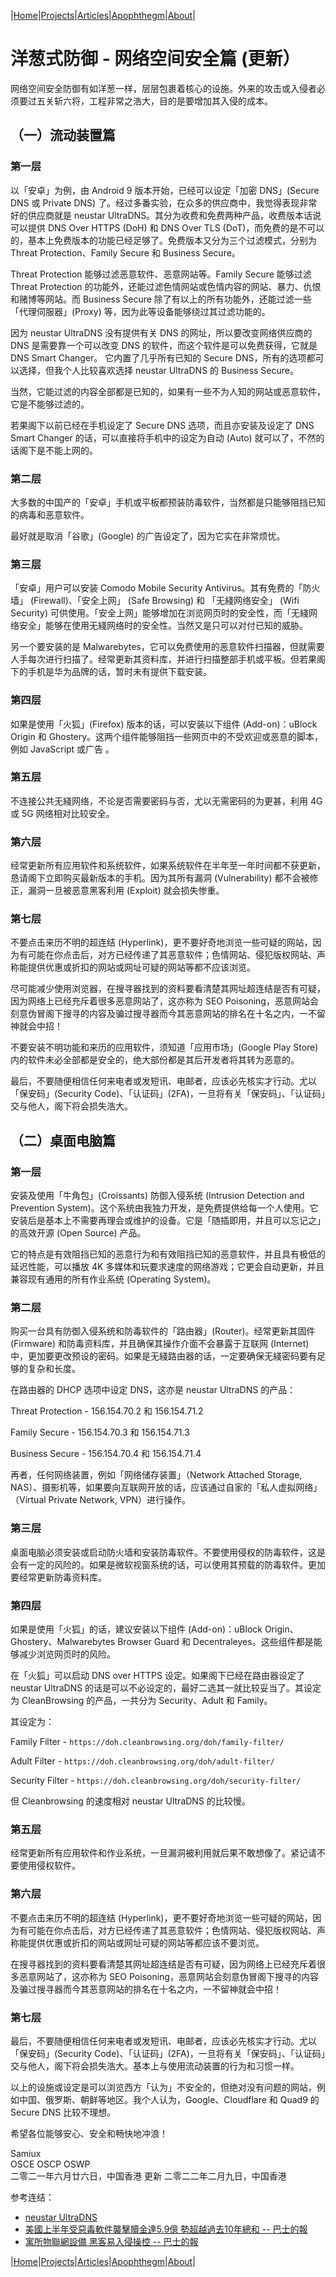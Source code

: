 |[Home](/README.md)|[Projects](/projects.md)|[Articles](/articles.md)|[Apophthegm](/apophthegm.md)|[About](/about.md)|

# 洋葱式防御 - 网络空间安全篇 (更新）

网络空间安全防御有如洋葱一样，层层包裹着核心的设施。外来的攻击或入侵者必须要过五关斩六将，工程非常之浩大，目的是要增加其入侵的成本。

## （一）流动装置篇

### 第一层

以「安卓」为例，由 Android 9 版本开始，已经可以设定「加密 DNS」(Secure DNS 或 Private DNS) 了。经过多番实验，在众多的供应商中，我觉得表现非常好的供应商就是 neustar UltraDNS。其分为收费和免费两种产品，收费版本话说可以提供 DNS Over HTTPS (DoH) 和 DNS Over TLS (DoT)，而免费的是不可以的，基本上免费版本的功能已经足够了。免费版本又分为三个过滤模式，分别为 Threat Protection、Family Secure 和 Business Secure。

Threat Protection 能够过滤恶意软件、恶意网站等。Family Secure 能够过滤 Threat Protection 的功能外，还能过滤色情网站或色情内容的网站、暴力、仇恨和赌博等网站。而 Business Secure 除了有以上的所有功能外，还能过滤一些「代理伺服器」(Proxy) 等，因为此等设备能够绕过其过滤功能的。

因为 neustar UltraDNS 没有提供有关 DNS 的网址，所以要改变网络供应商的 DNS 是需要靠一个可以改变 DNS 的软件，而这个软件是可以免费获得，它就是 DNS Smart Changer。  它内置了几乎所有已知的 Secure DNS，所有的选项都可以选择，但我个人比较喜欢选择 neustar UltraDNS 的 Business Secure。

当然，它能过滤的内容全部都是已知的，如果有一些不为人知的网站或恶意软件，它是不能够过滤的。

若果阁下以前已经在手机设定了 Secure DNS 选项，而且亦安装及设定了 DNS Smart Changer 的话，可以直接将手机中的设定为自动 (Auto) 就可以了，不然的话阁下是不能上网的。

### 第二层

大多数的中国产的「安卓」手机或平板都预装防毒软件，当然都是只能够阻挡已知的病毒和恶意软件。

最好就是取消「谷歌」(Google) 的广告设定了，因为它实在非常烦忧。

### 第三层

「安卓」用户可以安装 Comodo Mobile Security Antivirus。其有免费的「防火墙」 (Firewall)、「安全上网」 (Safe Browsing) 和 「无綫网络安全」 (Wifi Security) 可供使用。「安全上网」能够增加在浏览网页时的安全性，而「无綫网络安全」能够在使用无綫网络时的安全性。当然又是只可以对付已知的威胁。

另一个要安装的是 Malwarebytes，它可以免费使用的恶意软件扫描器，但就需要人手每次进行扫描了。经常更新其资料库，并进行扫描整部手机或平板。但若果阁下的手机是华为品牌的话，暂时未有提供下载安装。

### 第四层

如果是使用「火狐」(Firefox) 版本的话，可以安装以下组件 (Add-on)：uBlock Origin 和 Ghostery。这两个组件能够阻挡一些网页中的不受欢迎或恶意的脚本，例如  JavaScript 或广告 。

### 第五层

不连接公共无綫网络，不论是否需要密码与否，尤以无需密码的为更甚，利用 4G 或 5G 网络相对比较安全。

### 第六层

经常更新所有应用软件和系统软件，如果系统软件在半年至一年时间都不获更新，恳请阁下立即购买最新版本的手机。因为其所有漏洞 (Vulnerability) 都不会被修正，漏洞一旦被恶意黑客利用 (Exploit) 就会损失惨重。

### 第七层

不要点击来历不明的超连结 (Hyperlink)，更不要好奇地浏览一些可疑的网站，因为有可能在你点击后，对方已经传递了其恶意软件；色情网站、侵犯版权网站、声称能提供优惠或折扣的网站或网址可疑的网站等都不应该浏览。

尽可能减少使用浏览器，在搜寻器找到的资料要看清楚其网址超连结是否有可疑，因为网络上已经充斥着很多恶意网站了，这亦称为 SEO Poisoning，恶意网站会刻意伪冒阁下搜寻的内容及骗过搜寻器而今其恶意网站的排名在十名之内，一不留神就会中招！

不要安装不明功能和来历的应用软件，须知道「应用市场」(Google Play Store) 内的软件未必全部都是安全的，绝大部份都是其后开发者将其转为恶意的。

最后，不要随便相信任何来电者或发短讯、电邮者，应该必先核实才行动。尤以「保安码」(Security Code)、「认证码」(2FA)，一旦将有关「保安码」、「认证码」交与他人，阁下将会损失浩大。

## （二）桌面电脑篇

### 第一层

安装及使用「牛角包」(Croissants) 防御入侵系统 (Intrusion Detection and Prevention System)。这个系统由我独力开发，是免费提供给每一个人使用。它安装后是基本上不需要再理会或维护的设备。它是「随插即用，并且可以忘记之」的高效开源 (Open Source) 产品。

它的特点是有效阻挡已知的恶意行为和有效阻挡已知的恶意软件，并且具有极低的延迟性能，可以播放 4K 多媒体和玩要求速度的网络游戏；它更会自动更新，并且兼容现有通用的所有作业系统 (Operating System)。

### 第二层

购买一台具有防御入侵系统和防毒软件的「路由器」(Router)。经常更新其固件 (Firmware) 和防毒资料库，并且确保其操作介面不会暴露于互联网 (Internet) 中，更加要更改预设的密码。如果是无綫路由器的话，一定要确保无綫密码要有足够的复杂和长度。

在路由器的 DHCP 选项中设定 DNS，这亦是 neustar UltraDNS 的产品：

Threat Protection - 156.154.70.2 和 156.154.71.2

Family Secure - 156.154.70.3 和 156.154.71.3

Business Secure - 156.154.70.4 和 156.154.71.4

再者，任何网络装置，例如「网络储存装置」（Network Attached Storage, NAS）、摄影机等，如果要向互联网开放的话，应该通过自家的「私人虚拟网络」（Virtual Private Network, VPN）进行操作。

### 第三层

桌面电脑必须安装或启动防火墙和安装防毒软件。不要使用侵权的防毒软件，这是会有一定的风险的。如果是微软视窗系统的话，可以使用其预载的防毒软件。更加要经常更新防毒资料库。

### 第四层

如果是使用「火狐」的话，建议安装以下组件 (Add-on)：uBlock Origin、Ghostery、Malwarebytes Browser Guard 和 Decentraleyes。这些组件都是能够减少浏览网页时的风险。

在「火狐」可以启动 DNS over HTTPS 设定。如果阁下已经在路由器设定了 neustar UltraDNS 的话是可以不必设定的，最好二选其一就比较妥当了。其设定为 CleanBrowsing 的产品，一共分为 Security、Adult 和 Family。

其设定为：

Family Filter - ```https://doh.cleanbrowsing.org/doh/family-filter/```

Adult Filter - ```https://doh.cleanbrowsing.org/doh/adult-filter/```

Security Filter - ```https://doh.cleanbrowsing.org/doh/security-filter/```

但 Cleanbrowsing 的速度相对 neustar UltraDNS 的比较慢。

### 第五层

经常更新所有应用软件和作业系统，一旦漏洞被利用就后果不敢想像了。紧记请不要使用侵权软件。

### 第六层

不要点击来历不明的超连结 (Hyperlink)，更不要好奇地浏览一些可疑的网站，因为有可能在你点击后，对方已经传递了其恶意软件；色情网站、侵犯版权网站、声称能提供优惠或折扣的网站或网址可疑的网站等都应该不要浏览。

在搜寻器找到的资料要看清楚其网址超连结是否有可疑，因为网络上已经充斥着很多恶意网站了，这亦称为 SEO Poisoning，恶意网站会刻意伪冒阁下搜寻的内容及骗过搜寻器而今其恶意网站的排名在十名之内，一不留神就会中招！

### 第七层

最后，不要随便相信任何来电者或发短讯、电邮者，应该必先核实才行动。尤以「保安码」(Security Code)、「认证码」(2FA)，一旦将有关「保安码」、「认证码」交与他人，阁下将会损失浩大。基本上与使用流动装置的行为和习惯一样。

以上的设施或设定是可以浏览西方「认为」不安全的，但绝对没有问题的网站，例如中国、俄罗斯、朝鲜等地区。我个人认为，Google、Cloudflare 和 Quad9 的 Secure DNS 比较不理想。

希望各位能够安心、安全和畅快地冲浪！

Samiux  
OSCE  OSCP  OSWP  
二零二一年六月廿六日，中国香港 
更新 二零二二年二月九日，中国香港 

参考连结：
- [neustar UltraDNS](https://www.publicdns.neustar)  
- [美國上半年受惡毒軟件襲擊贖金達5.9億 勢超越過去10年總和 -- 巴士的報](https://www.bastillepost.com/hongkong/article/9433867-%e7%be%8e%e5%9c%8b%e4%b8%8a%e5%8d%8a%e5%b9%b4%e5%8f%97%e6%83%a1%e6%af%92%e8%bb%9f%e4%bb%b6%e8%a5%b2%e6%93%8a%e8%b4%96%e9%87%91%e9%81%945-9%e5%84%84-%e5%8b%a2%e8%b6%85%e8%b6%8a%e9%81%8e%e5%8e%bb10) 
- [寓所物聯網設備 黑客易入侵操控 -- 巴士的報](https://www.bastillepost.com/hongkong/article/9812829-%e5%af%93%e6%89%80%e7%89%a9%e8%81%af%e7%b6%b2%e8%a8%ad%e5%82%99-%e9%bb%91%e5%ae%a2%e6%98%93%e5%85%a5%e4%be%b5%e6%93%8d%e6%8e%a7) 

|[Home](/README.md)|[Projects](/projects.md)|[Articles](/articles.md)|[Apophthegm](/apophthegm.md)|[About](/about.md)|

